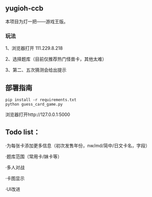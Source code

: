 ## yugioh-ccb

本项目为灯一把——游戏王版。

### 玩法

1、浏览器打开 111.229.8.218

2、选择题库（目前仅推荐热门怪兽卡，其他太难）

3、第二、五次猜测会给出提示


## 部署指南

   ```
   pip install -r requirements.txt
   python guess_card_game.py 
   ```

浏览器打开http://127.0.0.1:5000

## Todo list：

·为每张卡添加更多信息（初次发售年份，nw/md/简中/日文卡名，字段）

·题库范围（常用卡/妹卡等）

·多人对战

·卡图显示

·UI改进

